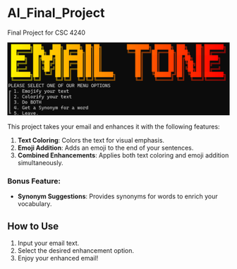 # AI_Final_Project
Final Project for CSC 4240


![alt text](https://github.com/Caleb-Neal-Smith/AI_Final_Project/blob/main/Menu.png?raw=true)



This project takes your email and enhances it with the following features:

1. **Text Coloring**: Colors the text for visual emphasis.
2. **Emoji Addition**: Adds an emoji to the end of your sentences.
3. **Combined Enhancements**: Applies both text coloring and emoji addition simultaneously.

### Bonus Feature:
- **Synonym Suggestions**: Provides synonyms for words to enrich your vocabulary.

## How to Use
1. Input your email text.
2. Select the desired enhancement option.
3. Enjoy your enhanced email!

